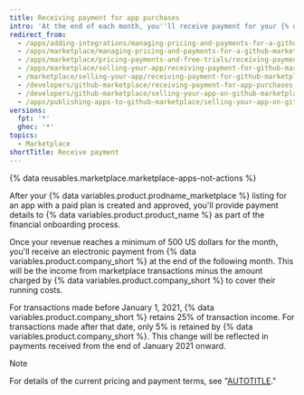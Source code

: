 ```yaml
---
title: Receiving payment for app purchases
intro: 'At the end of each month, you''ll receive payment for your {% data variables.product.prodname_marketplace %} listing.'
redirect_from:
  - /apps/adding-integrations/managing-pricing-and-payments-for-a-github-marketplace-listing/receiving-payment-for-a-github-marketplace-listing
  - /apps/marketplace/managing-pricing-and-payments-for-a-github-marketplace-listing/receiving-payment-for-a-github-marketplace-listing
  - /apps/marketplace/pricing-payments-and-free-trials/receiving-payment-for-a-github-marketplace-listing
  - /apps/marketplace/selling-your-app/receiving-payment-for-github-marketplace-listings
  - /marketplace/selling-your-app/receiving-payment-for-github-marketplace-listings
  - /developers/github-marketplace/receiving-payment-for-app-purchases
  - /developers/github-marketplace/selling-your-app-on-github-marketplace/receiving-payment-for-app-purchases
  - /apps/publishing-apps-to-github-marketplace/selling-your-app-on-github-marketplace/receiving-payment-for-app-purchases
versions:
  fpt: '*'
  ghec: '*'
topics:
  - Marketplace
shortTitle: Receive payment
---
```


{% data reusables.marketplace.marketplace-apps-not-actions %}

After your {% data variables.product.prodname_marketplace %} listing for an app with a paid plan is created and approved, you'll provide payment details to {% data variables.product.product_name %} as part of the financial onboarding process.

Once your revenue reaches a minimum of 500 US dollars for the month, you'll receive an electronic payment from {% data variables.product.company_short %} at the end of the following month. This will be the income from marketplace transactions minus the amount charged by {% data variables.product.company_short %} to cover their running costs.

For transactions made before January 1, 2021, {% data variables.product.company_short %} retains 25% of transaction income. For transactions made after that date, only 5% is retained by {% data variables.product.company_short %}. This change will be reflected in payments received from the end of January 2021 onward.

> [!NOTE]
> For details of the current pricing and payment terms, see "[AUTOTITLE](/free-pro-team@latest/site-policy/github-terms/github-marketplace-developer-agreement)."
